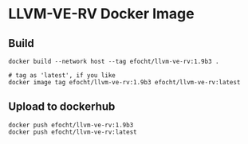 # LLVM-VE-RV Docker Image

## Build

```
docker build --network host --tag efocht/llvm-ve-rv:1.9b3 .

# tag as 'latest', if you like
docker image tag efocht/llvm-ve-rv:1.9b3 efocht/llvm-ve-rv:latest
```

## Upload to dockerhub
```
docker push efocht/llvm-ve-rv:1.9b3
docker push efocht/llvm-ve-rv:latest
```


